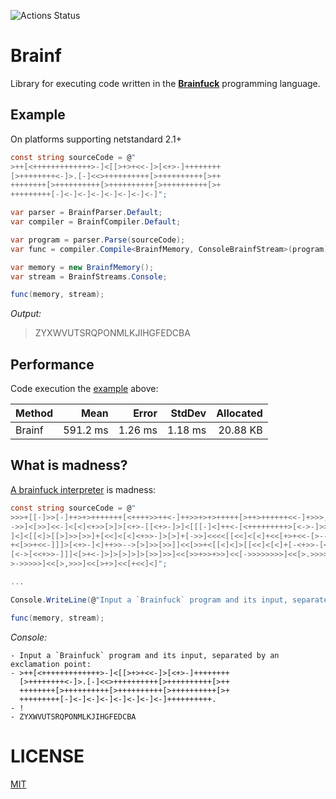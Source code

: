 ![Actions Status](https://github.com/aikidos/Brainf/workflows/build/badge.svg)

Brainf
===

Library for executing code written in the [**Brainfuck**](https://en.wikipedia.org/wiki/Brainfuck) programming language.

Example
---

On platforms supporting netstandard 2.1+

```csharp
const string sourceCode = @"
>++[<+++++++++++++>-]<[[>+>+<<-]>[<+>-]++++++++
[>++++++++<-]>.[-]<<>++++++++++[>++++++++++[>++
++++++++[>++++++++++[>++++++++++[>++++++++++[>+
+++++++++[-]<-]<-]<-]<-]<-]<-]<-]";

var parser = BrainfParser.Default;
var compiler = BrainfCompiler.Default;

var program = parser.Parse(sourceCode);
var func = compiler.Compile<BrainfMemory, ConsoleBrainfStream>(program);

var memory = new BrainfMemory();
var stream = BrainfStreams.Console;

func(memory, stream);
```

*Output:*
> ZYXWVUTSRQPONMLKJIHGFEDCBA

Performance
---

Code execution the [example](#example) above:

| Method |     Mean |   Error |  StdDev | Allocated |
|------- |---------:|--------:|--------:|----------:|
| Brainf | 591.2 ms | 1.26 ms | 1.18 ms |  20.88 KB |

What is madness?
---

[A brainfuck interpreter](http://www.hevanet.com/cristofd/brainfuck/dbfi.b) is madness:

```csharp
const string sourceCode = @"
>>>+[[-]>>[-]++>+>+++++++[<++++>>++<-]++>>+>+>+++++[>++>++++++<<-]+>>>,<++[[>[
->>]<[>>]<<-]<[<]<+>>[>]>[<+>-[[<+>-]>]<[[[-]<]++<-[<+++++++++>[<->-]>>]>>]]<<
]<]<[[<]>[[>]>>[>>]+[<<]<[<]<+>>-]>[>]+[->>]<<<<[[<<]<[<]+<<[+>+<<-[>-->+<<-[>
+<[>>+<<-]]]>[<+>-]<]++>>-->[>]>>[>>]]<<[>>+<[[<]<]>[[<<]<[<]+[-<+>>-[<<+>++>-
[<->[<<+>>-]]]<[>+<-]>]>[>]>]>[>>]>>]<<[>>+>>+>>]<<[->>>>>>>>]<<[>.>>>>>>>]<<[
>->>>>>]<<[>,>>>]<<[>+>]<<[+<<]<]";

...

Console.WriteLine(@"Input a `Brainfuck` program and its input, separated by an exclamation point:");

func(memory, stream);
```

*Console:*
```
- Input a `Brainfuck` program and its input, separated by an exclamation point:
- >++[<+++++++++++++>-]<[[>+>+<<-]>[<+>-]++++++++
  [>++++++++<-]>.[-]<<>++++++++++[>++++++++++[>++
  ++++++++[>++++++++++[>++++++++++[>++++++++++[>+
  +++++++++[-]<-]<-]<-]<-]<-]<-]<-]++++++++++.
- !
- ZYXWVUTSRQPONMLKJIHGFEDCBA
```

LICENSE
===
[MIT](LICENSE)
